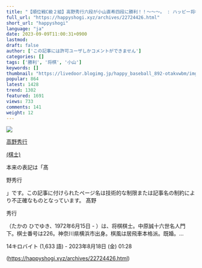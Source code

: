 ```yaml
---
title: "【順位戦C級２組】高野秀行六段が小山直希四段に勝利！！～～～。 : ハッピー将棋タイムズ"
full_url: "https://happyshogi.xyz/archives/22724426.html"
short_url: "happyshogi"
language: "ja"
date: 2023-09-09T11:00:31+0900
lastmod: 
draft: false
author: ['この記事には許可ユーザしかコメントができません']
categories: []
tags: ['勝利', '将棋', '小山']
keywords: []
thumbnail: "https://livedoor.blogimg.jp/happy_baseball_892-otakvwbm/imgs/8/0/808f563d.jpg"
popular: 864
latest: 1428
trend: 1302
featured: 1691
views: 733
comments: 141
weight: 12
---
```


![](https://livedoor.blogimg.jp/happy_baseball_892-otakvwbm/imgs/8/0/808f563d.jpg)

<div><a target='_blank' href='https://ja.wikipedia.org/wiki/%E9%AB%98%E9%87%8E%E7%A7%80%E8%A1%8C_(%E6%A3%8B%E5%A3%AB)' title='高野秀行 (棋士)'><p>高野秀行</p> (棋士)</a> <p class='searchresult'>本来の表記は「髙<p>野秀行</p>」です。この記事に付けられたページ名は技術的な制限または記事名の制約により不正確なものとなっています。 髙野 <p>秀行</p>（たかの ひでゆき、1972年6月15日 - ）は、将棋棋士。中原誠十六世名人門下。棋士番号は226。神奈川県横浜市出身。棋風は居飛車本格派。既婚。…</p> <p class='mw-search-result-data'>14キロバイト (1,633 語) - 2023年8月18日 (金) 01:28</p></div>

(https://happyshogi.xyz/archives/22724426.html)

